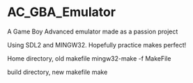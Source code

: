 # AC_GBA_Emulator
A Game Boy Advanced emulator made as a passion project


Using SDL2 and MINGW32. Hopefully practice makes perfect!

Home directory, old makefile
mingw32-make -f MakeFile

build directory, new makefile
make